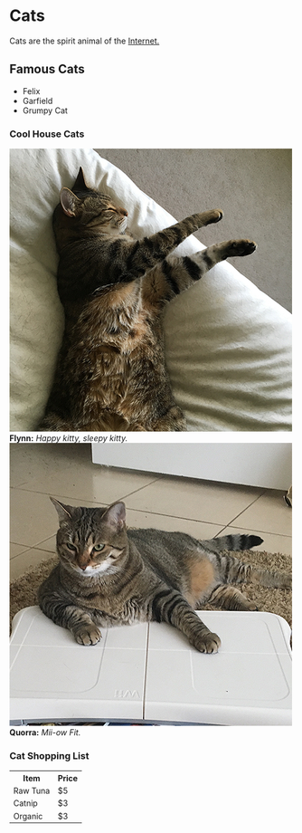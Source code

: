 <!--<!DOCTYPE html>-->
<html>
  <head>
    <meta charset="utf-8">
    <title>Cats!</title>
<!--<style>
    td,th { border: 1px solid #ccc; }
    table { border: 1px solid black; }
</style>-->
  </head>

<body>
  <h1>Cats</h1>
    <p>Cats are the spirit animal of the <a href="https://www.w3.org">Internet.</a></P>

  <h2>Famous Cats</h2>

  <ul>
    <li>Felix</li>
    <li>Garfield</li>
    <li>Grumpy Cat</li>
  </ul>

  <h3>Cool House Cats</h3>

   <img src="flynn.jpg" alt="flynn">
    <strong>Flynn:</strong><em> Happy kitty, sleepy kitty.</em>

   <img src="quorra.jpg" alt="Quorra">
    <strong>Quorra:</strong><em> Mii-ow Fit.</em>

  <h3>Cat Shopping List</h3>

<table>
  <tr>
      <th>Item</th>
      <th>Price</th>
  </tr>
  <tr>
      <td>Raw Tuna</td>
      <td>$5</td>
  </tr>
  <tr>
      <td>Catnip</td>
      <td>$3</td>
  </tr>
  <tr>
      <td>Organic</td>
      <td>$3</td>
  </tr>
</table>


</body>
</html>
